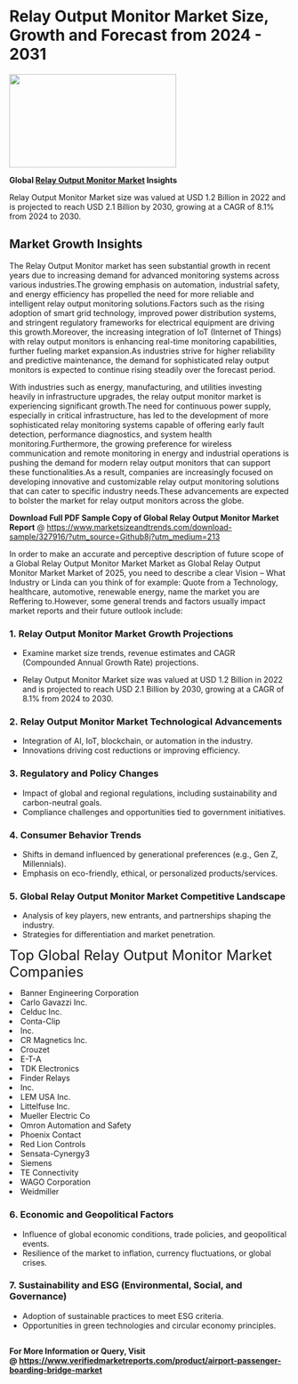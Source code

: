 <H1>Relay Output Monitor Market Size, Growth and Forecast from 2024 - 2031</H1><img class="aligncenter size-medium wp-image-584254" src="https://thirdeyenews.in/wp-content/uploads/2024/09/Global-Market-Research-300x168.jpeg" alt="" width="300" height="168" /><p><strong>Global&nbsp;<a href="https://www.marketsizeandtrends.com/download-sample/327916/?utm_source=Github8j?utm_medium=213">Relay Output Monitor Market</a> Insights</strong></p><p>Relay Output Monitor Market size was valued at USD 1.2 Billion in 2022 and is projected to reach USD 2.1 Billion by 2030, growing at a CAGR of 8.1% from 2024 to 2030.</p><p><h2>Market Growth Insights</h2> <p>The Relay Output Monitor market has seen substantial growth in recent years due to increasing demand for advanced monitoring systems across various industries.The growing emphasis on automation, industrial safety, and energy efficiency has propelled the need for more reliable and intelligent relay output monitoring solutions.Factors such as the rising adoption of smart grid technology, improved power distribution systems, and stringent regulatory frameworks for electrical equipment are driving this growth.Moreover, the increasing integration of IoT (Internet of Things) with relay output monitors is enhancing real-time monitoring capabilities, further fueling market expansion.As industries strive for higher reliability and predictive maintenance, the demand for sophisticated relay output monitors is expected to continue rising steadily over the forecast period.</p> <p>With industries such as energy, manufacturing, and utilities investing heavily in infrastructure upgrades, the relay output monitor market is experiencing significant growth.The need for continuous power supply, especially in critical infrastructure, has led to the development of more sophisticated relay monitoring systems capable of offering early fault detection, performance diagnostics, and system health monitoring.Furthermore, the growing preference for wireless communication and remote monitoring in energy and industrial operations is pushing the demand for modern relay output monitors that can support these functionalities.As a result, companies are increasingly focused on developing innovative and customizable relay output monitoring solutions that can cater to specific industry needs.These advancements are expected to bolster the market for relay output monitors across the globe.<p><span class=""><strong>Download Full PDF Sample Copy of Global Relay Output Monitor Market Report</strong> @ <a href="https://www.marketsizeandtrends.com/download-sample/327916/?utm_source=Github8j?utm_medium=213" target="_blank">https://www.marketsizeandtrends.com/download-sample/327916/?utm_source=Github8j?utm_medium=213</a></span></p><p>In order to make an accurate and perceptive description of future scope of a Global&nbsp;Relay Output Monitor Market Market as Global&nbsp;Relay Output Monitor Market Market of 2025, you need to describe a clear Vision &ndash; What Industry or Linda can you think of for example: Quote from a Technology, healthcare, automotive, renewable energy, name the market you are Reffering to.However, some general trends and factors usually impact market reports and their future outlook include:</p><h3>1.&nbsp;<strong>Relay Output Monitor Market Growth Projections</strong></h3><ul><li>Examine market size trends, revenue estimates and CAGR (Compounded Annual Growth Rate) projections.</li><li><p>Relay Output Monitor Market size was valued at USD 1.2 Billion in 2022 and is projected to reach USD 2.1 Billion by 2030, growing at a CAGR of 8.1% from 2024 to 2030.</p></li></ul><h3>2.&nbsp;<strong>Relay Output Monitor Market Technological Advancements</strong></h3><ul><li>Integration of AI, IoT, blockchain, or automation in the industry.</li><li>Innovations driving cost reductions or improving efficiency.</li></ul><h3>3.&nbsp;<strong>Regulatory and Policy Changes</strong></h3><ul><li>Impact of global and regional regulations, including sustainability and carbon-neutral goals.</li><li>Compliance challenges and opportunities tied to government initiatives.</li></ul><h3>4.&nbsp;<strong>Consumer Behavior Trends</strong></h3><ul><li>Shifts in demand influenced by generational preferences (e.g., Gen Z, Millennials).</li><li>Emphasis on eco-friendly, ethical, or personalized products/services.</li></ul><h3>5.&nbsp;<strong>Global Relay Output Monitor Market Competitive Landscape</strong></h3><ul><li>Analysis of key players, new entrants, and partnerships shaping the industry.</li><li>Strategies for differentiation and market penetration.</li></ul><p data-pm-slice="1 1 []"><span style="color: inherit; font-family: inherit; font-size: 25px;">Top Global Relay Output Monitor Market Companies</span></p><div class="" data-test-id=""><p><li>Banner Engineering Corporation</li><li> Carlo Gavazzi Inc.</li><li> Celduc Inc.</li><li> Conta-Clip</li><li> Inc.</li><li> CR Magnetics Inc.</li><li> Crouzet</li><li> E-T-A</li><li> TDK Electronics</li><li> Finder Relays</li><li> Inc.</li><li> LEM USA Inc.</li><li> Littelfuse Inc.</li><li> Mueller Electric Co</li><li> Omron Automation and Safety</li><li> Phoenix Contact</li><li> Red Lion Controls</li><li> Sensata-Cynergy3</li><li> Siemens</li><li> TE Connectivity</li><li> WAGO Corporation</li><li> Weidmiller</li></p></div><h3>6.&nbsp;<strong>Economic and Geopolitical Factors</strong></h3><ul><li>Influence of global economic conditions, trade policies, and geopolitical events.</li><li>Resilience of the market to inflation, currency fluctuations, or global crises.</li></ul><h3>7.&nbsp;<strong>Sustainability and ESG (Environmental, Social, and Governance)</strong></h3><ul><li>Adoption of sustainable practices to meet ESG criteria.</li><li>Opportunities in green technologies and circular economy principles.</li></ul><h2><strong style="font-size: 14px;">For More Information or Query, Visit @&nbsp;</strong><a style="background-color: #ffffff; font-size: 14px;" href="https://www.marketsizeandtrends.com/report/relay-output-monitor-market/" target="_blank">https://www.verifiedmarketreports.com/product/airport-passenger-boarding-bridge-market</a></h2>